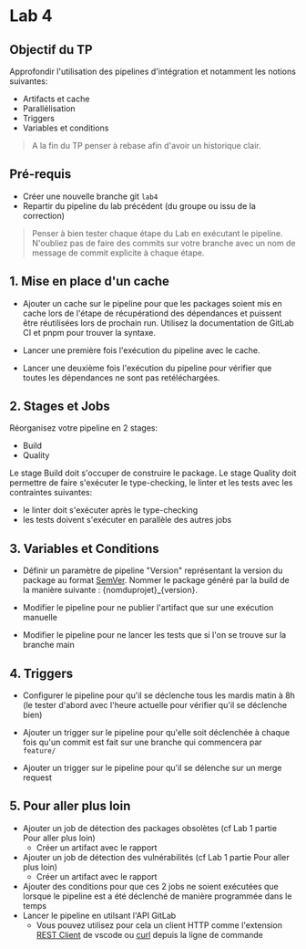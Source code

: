 # Lab 4

## Objectif du TP

Approfondir l'utilisation des pipelines d'intégration et notamment les notions suivantes:
- Artifacts et cache
- Parallélisation
- Triggers
- Variables et conditions

> A la fin du TP penser à rebase afin d'avoir un historique clair.

## Pré-requis
- Créer une nouvelle branche git `lab4`
- Repartir du pipeline du lab précédent (du groupe ou issu de la correction)

> Penser à bien tester chaque étape du Lab en exécutant le pipeline. N'oubliez pas de faire des commits sur votre branche avec un nom de message de commit explicite à chaque étape.

## 1. Mise en place d'un cache

- Ajouter un cache sur le pipeline pour que les packages soient mis en cache lors de l'étape de récupérationd des dépendances et puissent être réutilisées lors de prochain run. Utilisez la documentation de GitLab CI et pnpm pour trouver la syntaxe.

- Lancer une première fois l'exécution du pipeline avec le cache.

- Lancer une deuxième fois l'exécution du pipeline pour vérifier que toutes les dépendances ne sont pas retéléchargées.

## 2. Stages et Jobs

Réorganisez votre pipeline en 2 stages:
- Build
- Quality

Le stage Build doit s'occuper de construire le package.
Le stage Quality doit permettre de faire s'exécuter le type-checking, le linter et les tests avec les contraintes suivantes:
- le linter doit s'exécuter après le type-checking
- les tests doivent s'exécuter en parallèle des autres jobs

## 3. Variables et Conditions

- Définir un paramètre de pipeline "Version" représentant la version du package au format [SemVer](https://semver.org/). Nommer le package généré par la build de la manière suivante : {nomduprojet}_{version}.

- Modifier le pipeline pour ne publier l'artifact que sur une exécution manuelle

- Modifier le pipeline pour ne lancer les tests que si l'on se trouve sur la branche main

## 4. Triggers

- Configurer le pipeline pour qu'il se déclenche tous les mardis matin à 8h (le tester d'abord avec l'heure actuelle pour vérifier qu'il se déclenche bien)

- Ajouter un trigger sur le pipeline pour qu'elle soit déclenchée à chaque fois qu'un commit est fait sur une branche qui commencera par `feature/`

- Ajouter un trigger sur le pipeline pour qu'il se délenche sur un merge request

<!-- https://crontab.guru/ -->


## 5. Pour aller plus loin

- Ajouter un job de détection des packages obsolètes (cf Lab 1 partie Pour aller plus loin)
    - Créer un artifact avec le rapport
- Ajouter un job de détection des vulnérabilités (cf Lab 1 partie Pour aller plus loin)
    - Créer un artifact avec le rapport
- Ajouter des conditions pour que ces 2 jobs ne soient exécutées que lorsque le pipeline est a été déclenché de manière programmée dans le temps
- Lancer le pipeline en utilsant l'API GitLab
    - Vous pouvez utilisez pour cela un client HTTP comme l'extension [REST Client](https://marketplace.visualstudio.com/items?itemName=humao.rest-client) de vscode ou [curl](https://curl.se/) depuis la ligne de commande